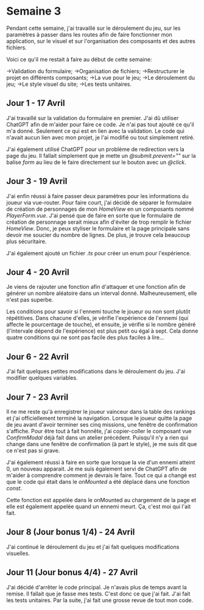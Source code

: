 # Semaine 3

Pendant cette semaine, j'ai travaillé sur le déroulement du jeu, sur les paramètres à passer dans les
routes afin de faire fonctionner mon application, sur le visuel et sur l'organisation des composants
et des autres fichiers.

Voici ce qu'il me restait à faire au début de cette semaine:

->Validation du formulaire;
->Organisation de fichiers;
->Restructurer le projet en différents composants;
->La vue pour le jeu;
->Le déroulement du jeu;
->Le style visuel du site;
->Les tests unitaires.

## Jour 1 - 17 Avril

J'ai travaillé sur la validation du formulaire en premier. J'ai dû utiliser ChatGPT afin de m'aider 
pour faire ce code. Je n'ai pas tout ajouté ce qu'il m'a donné. Seulement ce qui est en lien avec la 
validation. Le code qui n'avait aucun lien avec mon projet, je l'ai modifié ou tout simplement retiré.

J'ai également utilisé ChatGPT pour un problème de redirection vers la page du jeu. Il fallait simplement 
que je mette un *@submit.prevent=""* sur la balise *form* au lieu de le faire directement sur le bouton 
avec un *@click*.

## Jour 3 - 19 Avril

J'ai enfin réussi à faire passer deux paramètres pour les informations du joueur via vue-router. Pour faire court, j'ai
décidé de séparer le formulaire de création de personnages de mon *HomeView* en un composants nommé *PlayerForm.vue*.
J'ai pensé que de faire en sorte que le formulaire de création de personnage serait mieux afin d'éviter de trop
remplir le fichier *HomeView*. Donc, je peux styliser le formulaire et la page principale sans devoir me soucier
du nombre de lignes. De plus, je trouve cela beaucoup plus sécuritaire.

J'ai également ajouté un fichier *.ts* pour créer un enum pour l'expérience. 

## Jour 4 - 20 Avril

Je viens de rajouter une fonction afin d'attaquer et une fonction afin de générer un nombre aléatoire dans un interval
donné. Malheureusement, elle n'est pas superbe. 

Les conditions pour savoir si l'ennemi touche le joueur ou non sont plutôt répétitives. Dans chacune d'elles, 
je vérifie l'expérience de l'ennemi (qui affecte le pourcentage de touche), et ensuite, je vérifie si le nombre généré 
(l'intervale dépend de l'expérience) est plus petit ou égal à sept. Cela donne quatre conditions qui ne sont pas facile des
plus faciles à lire...

## Jour 6 - 22 Avril

J'ai fait quelques petites modifications dans le déroulement du jeu. J'ai modifier quelques variables. 


## Jour 7 - 23 Avril

Il ne me reste qu'à enregistrer le joueur vainceur dans la table des rankings et j'ai officiellement terminé la navigation.
Lorsque le joueur quitte la page de jeu avant d'avoir terminer ses cinq missions, une fenêtre de confirmation s'affiche. Pour 
être tout à fait honnête, j'ai copier-coller le composant vue *ConfirmModal* déjà fait dans un atelier précédent. Puisqu'il n'y
a rien qui change dans une fenêtre de confirmation (à part le style), je me suis dit que ce n'est pas si grave. 

J'ai également réussi à faire en sorte que lorsque la vie d'un ennemi atteint 0, un nouveau apparait. Je me suis également servi
de ChatGPT afin de m'aider à comprendre comment je devrais le faire. Tout ce qui a changé est que le code qui était dans le *onMounted*
a été déplacé dans une fonction *const*. 

Cette fonction est appelée dans le onMounted au chargement de la page et elle est également appelée quand un ennemi meurt. Ça, c'est 
moi qui l'ait fait.

## Jour 8 (Jour bonus 1/4) - 24 Avril

J'ai continué le déroulement du jeu et j'ai fait quelques modifications visuelles.

## Jour 11 (Jour bonus 4/4) - 27 Avril

J'ai décidé d'arrêter le code principal. Je n'avais plus de temps avant la remise. Il fallait que je fasse mes tests. C'est donc ce que 
j'ai fait. J'ai fait les tests unitaires. Par la suite, j'ai fait une grosse revue de tout mon code.

